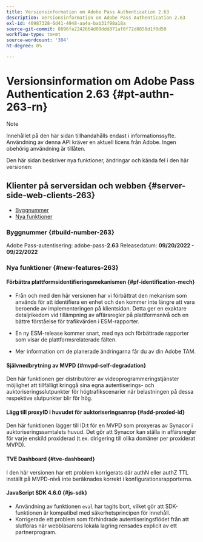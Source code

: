 ```yaml
---
title: Versionsinformation om Adobe Pass Authentication 2.63
description: Versionsinformation om Adobe Pass Authentication 2.63
exl-id: 40987328-6d41-4948-aa4a-bab31f98a18a
source-git-commit: 8896fa2242664d09ddd871af8f72d8858d1f0d50
workflow-type: tm+mt
source-wordcount: '304'
ht-degree: 0%

---
```


# Versionsinformation om Adobe Pass Authentication 2.63 {#pt-authn-263-rn}

>[!NOTE]
>
>Innehållet på den här sidan tillhandahålls endast i informationssyfte. Användning av denna API kräver en aktuell licens från Adobe. Ingen obehörig användning är tillåten.

Den här sidan beskriver nya funktioner, ändringar och kända fel i den här versionen:

## Klienter på serversidan och webben {#server-side-web-clients-263}

* [Byggnummer](#build-number)
* [Nya funktioner](#new-features)

### Byggnummer {#build-number-263}

Adobe Pass-autentisering: adobe-pass-**2.63**
Releasedatum: **09/20/2022 - 09/22/2022**

### Nya funktioner {#new-features-263}

#### Förbättra plattformsidentifieringsmekanismen {#pf-identification-mech}

* Från och med den här versionen har vi förbättrat den mekanism som används för att identifiera en enhet och den kommer inte längre att vara beroende av implementeringen på klientsidan. Detta ger en exaktare detaljrikedom vid tillämpning av affärsregler på plattformsnivå och en bättre förståelse för trafikvärden i ESM-rapporter.

* En ny ESM-release kommer snart, med nya och förbättrade rapporter som visar de plattformsrelaterade fälten.

* Mer information om de planerade ändringarna får du av din Adobe TAM.

#### Självnedbrytning av MVPD {#mvpd-self-degradation}

Den här funktionen ger distributörer av videoprogrammeringstjänster möjlighet att tillfälligt kringgå sina egna autentiserings- och auktoriseringsslutpunkter för högtrafikscenarier när belastningen på dessa respektive slutpunkter blir för hög.


#### Lägg till proxyID i huvudet för auktoriseringsanrop {#add-proxied-id}

Den här funktionen lägger till ID:t för en MVPD som proxyeras av Synacor i auktoriseringssamtalets huvud. Det gör att Synacor kan ställa in affärsregler för varje enskild proxiderad (t.ex. dirigering till olika domäner per proxiderat MVPD).


#### TVE Dashboard {#tve-dashboard}

I den här versionen har ett problem korrigerats där authN eller authZ TTL inställt på MVPD-nivå inte beräknades korrekt i konfigurationsrapporterna.


#### JavaScript SDK 4.6.0 {#js-sdk}

* Användning av funktionen `eval` har tagits bort, vilket gör att SDK-funktionen är kompatibel med säkerhetsprincipen för innehåll.
* Korrigerade ett problem som förhindrade autentiseringsflödet från att slutföras när webbläsarens lokala lagring rensades explicit av ett partnerprogram.
